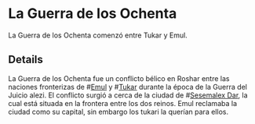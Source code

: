 # La Guerra de los Ochenta
La Guerra de los Ochenta comenzó entre Tukar y Emul. 

## Details
La Guerra de los Ochenta fue un conflicto bélico en Roshar entre las naciones fronterizas de #[Emul](locations/emul) y #[Tukar](locations/tukar) durante la época de la Guerra del Juicio alezi. El conflicto surgió a cerca de la ciudad de #[Sesemalex Dar](locations/sesemalex-dar), la cual está situada en la frontera entre los dos reinos. Emul reclamaba la ciudad como su capital, sin embargo los tukari la querían para ellos. 
